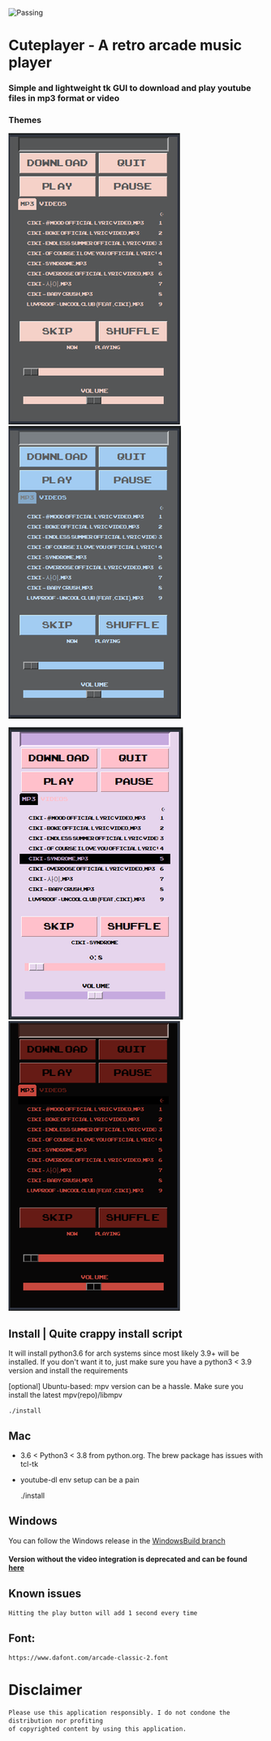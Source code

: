 ![Passing](https://circleci.com/gh/lustered/cuteplayer.png?circle-token=:circle-token)

# Cuteplayer - A retro arcade music player

### Simple and lightweight tk GUI to download and play youtube files in mp3 format or video

### Themes

![bliss](https://github.com/lustered/cuteplayer/blob/master/pics/BlissVid.png) ![rainy](https://github.com/lustered/cuteplayer/blob/master/pics/RainyVid.png)

![pastel](https://github.com/lustered/cuteplayer/blob/master/pics/PastelVid.png) ![flame](https://github.com/lustered/cuteplayer/blob/master/pics/FlameVid.png)

## Install | Quite crappy install script

It will install python3.6 for arch systems since most likely 3.9+ will be installed.
If you don't want it to, just make sure you have a python3 < 3.9 version and install the requirements

[optional]
Ubuntu-based: mpv version can be a hassle. Make sure you install the latest mpv(repo)/libmpv

    ./install

## Mac

- 3.6 < Python3 < 3.8 from python.org. The brew package has issues with tcl-tk
- youtube-dl env setup can be a pain

  ./install

## Windows

You can follow the Windows release in the
[WindowsBuild branch](https://github.com/lustered/cuteplayer/tree/WindowsBuild)

#### Version without the video integration is deprecated and can be found [here](https://github.com/lustered/cuteplayer/tree/d5c8ed79a82d9102e0cb4ed105045a0696953f3f)

## Known issues

    Hitting the play button will add 1 second every time

## Font:

    https://www.dafont.com/arcade-classic-2.font

# Disclaimer

    Please use this application responsibly. I do not condone the distribution nor profiting
    of copyrighted content by using this application.
